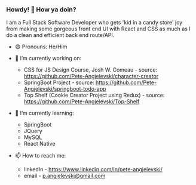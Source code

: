 ### Howdy! 👋 How ya doin?


I am a Full Stack Software Developer who gets 'kid in a candy store' joy from making some gorgeous front end UI with React and CSS as much as I do a clean and efficient back end route/API.

- 😄 Pronouns: He/Him

- 🔭 I’m currently working on:

  - CSS for JS Design Course, Josh W. Comeau - source: https://github.com/Pete-Angjelevski/character-creator
  - SpringBoot Project - source: https://github.com/Pete-Angjelevski/springboot-todo-app
  - Top Shelf (Cookie Creator Project using Redux) - source: https://github.com/Pete-Angjelevski/Top-Shelf


- 🌱 I’m currently learning:

  - SpringBoot 
  - JQuery
  - MySQL
  - React Native

- 📫 How to reach me:

  - linkedIn - https://www.linkedin.com/in/pete-angjelevski/
  - email - p.angjelevski@gmail.com


